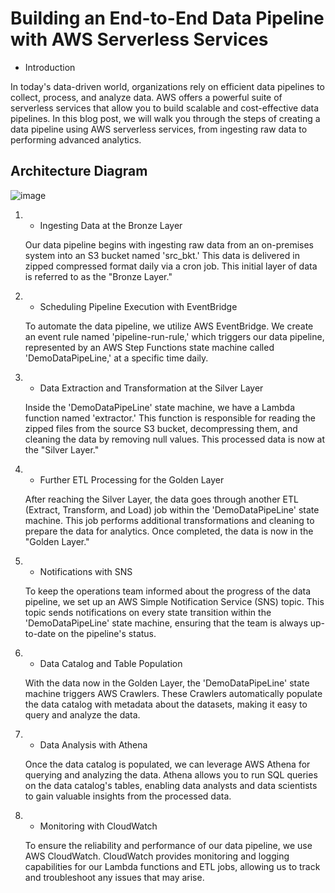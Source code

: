 # Building an End-to-End Data Pipeline with AWS Serverless Services

* Introduction

In today's data-driven world, organizations rely on efficient data pipelines to collect, process, and analyze data. AWS offers a powerful suite of serverless services that allow you to build scalable and cost-effective data pipelines. In this blog post, we will walk you through the steps of creating a data pipeline using AWS serverless services, from ingesting raw data to performing advanced analytics.

## Architecture Diagram

![image](https://github.com/afzal44/serverless-datapipeline-with-awscloud/assets/49905450/e8d381b2-ffd9-4bbe-9ef2-9ac2daa837f9)

1. * Ingesting Data at the Bronze Layer

   Our data pipeline begins with ingesting raw data from an on-premises system into an S3 bucket named 'src_bkt.' This data is delivered in zipped compressed format daily via a cron job. This initial layer of data is referred to as the "Bronze Layer."

2. * Scheduling Pipeline Execution with EventBridge

   To automate the data pipeline, we utilize AWS EventBridge. We create an event rule named 'pipeline-run-rule,' which triggers our data pipeline, represented by an AWS Step Functions state machine called 'DemoDataPipeLine,' at a specific time daily.

3. * Data Extraction and Transformation at the Silver Layer

   Inside the 'DemoDataPipeLine' state machine, we have a Lambda function named 'extractor.' This function is responsible for reading the zipped files from the source S3 bucket, decompressing them, and cleaning the data by removing null values. This processed data is now at the "Silver Layer."

4. * Further ETL Processing for the Golden Layer

   After reaching the Silver Layer, the data goes through another ETL (Extract, Transform, and Load) job within the 'DemoDataPipeLine' state machine. This job performs additional transformations and cleaning to prepare the data for analytics. Once completed, the data is now in the "Golden Layer."

5. * Notifications with SNS

   To keep the operations team informed about the progress of the data pipeline, we set up an AWS Simple Notification Service (SNS) topic. This topic sends notifications on every state transition within the 'DemoDataPipeLine' state machine, ensuring that the team is always up-to-date on the pipeline's status.

6. * Data Catalog and Table Population

   With the data now in the Golden Layer, the 'DemoDataPipeLine' state machine triggers AWS Crawlers. These Crawlers automatically populate the data catalog with metadata about the datasets, making it easy to query and analyze the data.

7. * Data Analysis with Athena

   Once the data catalog is populated, we can leverage AWS Athena for querying and analyzing the data. Athena allows you to run SQL queries on the data catalog's tables, enabling data analysts and data scientists to gain valuable insights from the processed data.

8. * Monitoring with CloudWatch

   To ensure the reliability and performance of our data pipeline, we use AWS CloudWatch. CloudWatch provides monitoring and logging capabilities for our Lambda functions and ETL jobs, allowing us to track and troubleshoot any issues that may arise.
